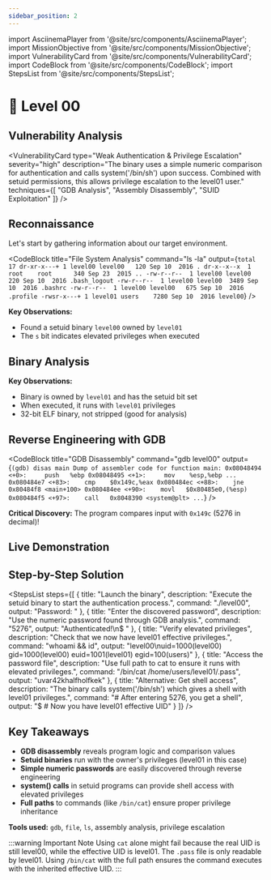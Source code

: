 ```yaml
---
sidebar_position: 2
---
```


import AsciinemaPlayer from '@site/src/components/AsciinemaPlayer';
import MissionObjective from '@site/src/components/MissionObjective';
import VulnerabilityCard from '@site/src/components/VulnerabilityCard';
import CodeBlock from '@site/src/components/CodeBlock';
import StepsList from '@site/src/components/StepsList';

# 🧩 Level 00

<MissionObjective 
  level="Level 00"
  target="level01 privileges"
  method="Reverse engineering a setuid binary"
/>

## Vulnerability Analysis

<VulnerabilityCard 
  type="Weak Authentication & Privilege Escalation"
  severity="high"
  description="The binary uses a simple numeric comparison for authentication and calls system('/bin/sh') upon success. Combined with setuid permissions, this allows privilege escalation to the level01 user."
  techniques={[
    "GDB Analysis",
    "Assembly Disassembly", 
    "SUID Exploitation"
  ]}
/>

## Reconnaissance

Let's start by gathering information about our target environment.

<CodeBlock 
  title="File System Analysis"
  command="ls -la"
  output={`total 17
dr-xr-x---+ 1 level00 level00   120 Sep 10  2016 .
dr-x--x--x  1 root    root      340 Sep 23  2015 ..
-rw-r--r--  1 level00 level00   220 Sep 10  2016 .bash_logout
-rw-r--r--  1 level00 level00  3489 Sep 10  2016 .bashrc
-rw-r--r--  1 level00 level00   675 Sep 10  2016 .profile
-rwsr-x---+ 1 level01 users    7280 Sep 10  2016 level00`}
/>

**Key Observations:**
- Found a setuid binary `level00` owned by `level01`
- The `s` bit indicates elevated privileges when executed


## Binary Analysis

<CodeBlock 
  title="File Information"
  command="file level00"
  output="level00: ELF 32-bit LSB executable, Intel 80386, version 1 (SYSV), dynamically linked, for GNU/Linux 2.6.24, BuildID[sha1]=d2d5ca9c99d46f5b1f7a3c4c8542c9f6e4b9f2d5, not stripped"
/>

<CodeBlock 
  title="Permissions Check"
  command="ls -l level00"
  output="-rwsr-s---+ 1 level01 users 7280 Sep 10  2016 level00"
/>

**Key Observations:**
- Binary is owned by `level01` and has the setuid bit set
- When executed, it runs with `level01` privileges
- 32-bit ELF binary, not stripped (good for analysis)

## Reverse Engineering with GDB

<CodeBlock 
  title="GDB Disassembly"
  command="gdb level00"
  output={`(gdb) disas main
Dump of assembler code for function main:
   0x08048494 <+0>:     push   %ebp
   0x08048495 <+1>:     mov    %esp,%ebp
   ...
   0x080484e7 <+83>:    cmp    $0x149c,%eax
   0x080484ec <+88>:    jne    0x80484f8 <main+100>
   0x080484ee <+90>:    movl   $0x80485e0,(%esp)
   0x080484f5 <+97>:    call   0x8048390 <system@plt>
   ...`}
/>

**Critical Discovery:** The program compares input with `0x149c` (5276 in decimal)!

<CodeBlock 
  title="Convert Hex to Decimal"
  command="python3 -c 'print(0x149c)'"
  output="5276"
/>

## Live Demonstration

<AsciinemaPlayer 
  src="https://asciinema.org/a/wM9Vo07lS9fiblYICSvSNpxrQ.js" 
  id="asciicast-wM9Vo07lS9fiblYICSvSNpxrQ" 
/>

## Step-by-Step Solution

<StepsList steps={[
  {
    title: "Launch the binary",
    description: "Execute the setuid binary to start the authentication process.",
    command: "./level00",
    output: "Password: "
  },
  {
    title: "Enter the discovered password",
    description: "Use the numeric password found through GDB analysis.",
    command: "5276",
    output: "Authenticated!\n$ "
  },
  {
    title: "Verify elevated privileges",
    description: "Check that we now have level01 effective privileges.",
    command: "whoami && id",
    output: "level00\nuid=1000(level00) gid=1000(level00) euid=1001(level01) egid=100(users)"
  },
  {
    title: "Access the password file",
    description: "Use full path to cat to ensure it runs with elevated privileges.",
    command: "/bin/cat /home/users/level01/.pass",
    output: "uvar42khalfholfkek"
  },
  {
    title: "Alternative: Get shell access",
    description: "The binary calls system('/bin/sh') which gives a shell with level01 privileges.",
    command: "# After entering 5276, you get a shell",
    output: "$ # Now you have level01 effective UID"
  }
]} />

## Key Takeaways

- **GDB disassembly** reveals program logic and comparison values
- **Setuid binaries** run with the owner's privileges (level01 in this case)
- **Simple numeric passwords** are easily discovered through reverse engineering
- **system() calls** in setuid programs can provide shell access with elevated privileges
- **Full paths** to commands (like `/bin/cat`) ensure proper privilege inheritance

**Tools used:** `gdb`, `file`, `ls`, assembly analysis, privilege escalation

:::warning Important Note
Using `cat` alone might fail because the real UID is still level00, while the effective UID is level01. The `.pass` file is only readable by level01. Using `/bin/cat` with the full path ensures the command executes with the inherited effective UID.
:::
